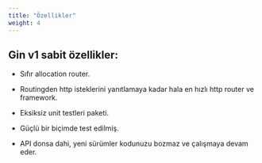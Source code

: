 ```yaml
---
title: "Özellikler"
weight: 4
---
```


## Gin v1 sabit özellikler:

- Sıfır allocation router.

- Routingden http isteklerini yanıtlamaya kadar hala en hızlı http router ve framework.

- Eksiksiz unit testleri paketi.

- Güçlü bir biçimde test edilmiş.

- API donsa dahi, yeni sürümler kodunuzu bozmaz ve çalışmaya devam eder.
